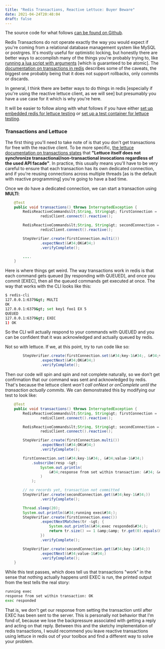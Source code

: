 ```yaml
---
title: "Redis Transactions, Reactive Lettuce: Buyer Beware"
date: 2021-04-24T20:48:04
draft: false
---
```


The source code for what follows [can be found on Github](https://github.com/nfisher23/reactive-programming-webflux).

Redis Transactions do not operate exactly the way you would expect if you&#39;re coming from a relational database management system like MySQL or postrgres. It&#39;s mostly useful for optimistic locking, but honestly there are better ways to accomplish many of the things you&#39;re probably trying to, like [running a lua script with arguments](https://nickolasfisher.com/blog/How-to-Run-a-Lua-Script-against-Redis-using-Lettuce) \[which is guaranteed to be atomic\]. The [documentation on transactions in redis](https://redis.io/topics/transactions) describes some of the caveats, the biggest one probably being that it does not support rollbacks, only commits or discards.

In general, I think there are better ways to do things in redis \[especially if you&#39;re using the reactive lettuce client, as we will see\] but presumably you have a use case for it which is why you&#39;re here.

It will be easier to follow along with what follows if you have either [set up embedded redis for lettuce testing](https://nickolasfisher.com/blog/How-to-use-Embedded-Redis-to-Test-a-Lettuce-Client-in-Spring-Boot-Webflux) or [set up a test container for lettuce testing](https://nickolasfisher.com/blog/How-to-use-a-Redis-Test-Container-with-LettuceSpring-Boot-Webflux).

### Transactions and Lettuce

The first thing you&#39;ll need to take note of is that you don&#39;t get transactions for free with the reactive client. To be more specific, [the lettuce documentation on transactions states](https://github.com/lettuce-io/lettuce-core/wiki/Transactions) that **&#34;Lettuce itself does not synchronize transactional/non-transactional invocations regardless of the used API facade&#34;**. In practice, this usually means you&#39;ll have to be very careful to ensure that each transaction has its own dedicated connection, and if you&#39;re reusing connections across multiple threads \[as is the default with reactive programming\] you&#39;re going to have a bad time.

Once we do have a dedicated connection, we can start a transaction using **MULTI**:

```java
    @Test
    public void transactions() throws InterruptedException {
        RedisReactiveCommands&lt;String, String&gt; firstConnection =
                redisClient.connect().reactive();

        RedisReactiveCommands&lt;String, String&gt; secondConnection =
                redisClient.connect().reactive();

        StepVerifier.create(firstConnection.multi())
                .expectNext(&#34;OK&#34;)
                .verifyComplete();

        ....
    }

```

Here is where things get weird. The way transactions work in redis is that each command gets queued \[by responding with QUEUED\], and once you commit \[EXEC\], then all the queued commands get executed at once. The way that works with the CLI looks like this:

```bash
$ redis-cli
127.0.0.1:6379&gt; MULTI
OK
127.0.0.1:6379&gt; set key1 foo1 EX 5
QUEUED
127.0.0.1:6379&gt; EXEC
1) OK

```

So the CLI will actually respond to your commands with QUEUED and you can be confident that it was acknowledged and actually queued by redis.

Not so with lettuce. If we, at this point, try to run code like so:

```java
        StepVerifier.create(firstConnection.set(&#34;key-1&#34;, &#34;value-1&#34;))
                .expectNext(&#34;OK&#34;)
                .verifyComplete();

```

Then our code will spin and spin and not complete naturally, so we don&#39;t get confirmation that our command was sent and acknowledged by redis. That&#39;s because the lettuce client _won&#39;t call onNext or onComplete until the transaction actually commits_. We can demonstrated this by modifying our test to look like:

```java
    @Test
    public void transactions() throws InterruptedException {
        RedisReactiveCommands&lt;String, String&gt; firstConnection =
                redisClient.connect().reactive();

        RedisReactiveCommands&lt;String, String&gt; secondConnection =
                redisClient.connect().reactive();

        StepVerifier.create(firstConnection.multi())
                .expectNext(&#34;OK&#34;)
                .verifyComplete();

        firstConnection.set(&#34;key-1&#34;, &#34;value-1&#34;)
            .subscribe(resp -&gt;
                System.out.println(
                    &#34;response from set within transaction: &#34; &#43; resp
                )
            );

        // no records yet, transaction not committed
        StepVerifier.create(secondConnection.get(&#34;key-1&#34;))
                .verifyComplete();

        Thread.sleep(20);
        System.out.println(&#34;running exec&#34;);
        StepVerifier.create(firstConnection.exec())
                .expectNextMatches(tr -&gt; {
                    System.out.println(&#34;exec responded&#34;);
                    return tr.size() == 1 &amp;&amp; tr.get(0).equals(&#34;OK&#34;);
                })
                .verifyComplete();

        StepVerifier.create(secondConnection.get(&#34;key-1&#34;))
                .expectNext(&#34;value-1&#34;)
                .verifyComplete();
    }

```

While this test passes, which does tell us that transactions &#34;work&#34; in the sense that nothing actually happens until EXEC is run, the printed output from the test tells the real story:

```bash
running exec
response from set within transaction: OK
exec responded

```

That is, we don&#39;t get our response from setting the transaction until after EXEC has been sent to the server. This is personally not behavior that I&#39;m fond of, because we lose the backpressure associated with getting a reply and acting on that reply. Between this and the sketchy implementation of redis transactions, I would recommend you leave reactive transactions using lettuce in redis out of your toolbox and find a different way to solve your problem.
